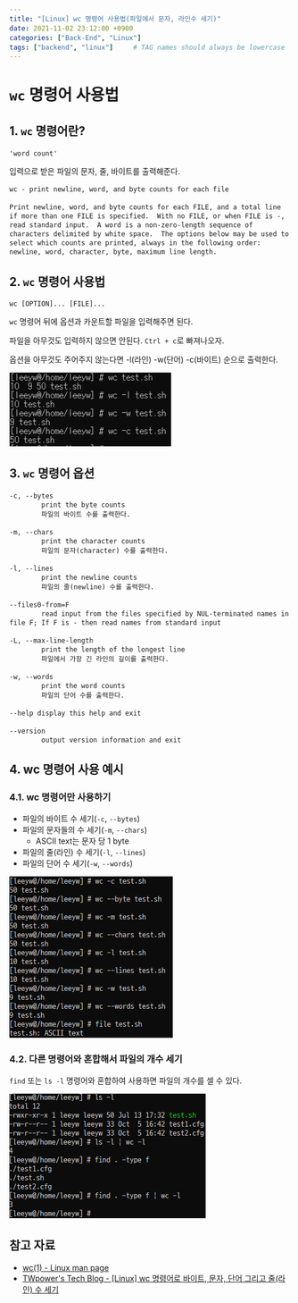 ```yaml
---
title: "[Linux] wc 명령어 사용법(파일에서 문자, 라인수 세기)"
date: 2021-11-02 23:12:00 +0900
categories: ["Back-End", "Linux"]
tags: ["backend", "linux"]     # TAG names should always be lowercase
---
```


# `wc` 명령어 사용법

## 1. `wc` 명령어란?

`'word count'`

입력으로 받은 파일의 문자, 줄, 바이트를 출력해준다.

    wc - print newline, word, and byte counts for each file

    Print newline, word, and byte counts for each FILE, and a total line if more than one FILE is specified.  With no FILE, or when FILE is -, read standard input.  A word is a non-zero-length sequence of characters delimited by white space.  The options below may be used to select which counts are printed, always in the following order: newline, word, character, byte, maximum line length.

## 2. `wc` 명령어 사용법

    wc [OPTION]... [FILE]...

`wc` 명령어 뒤에 옵션과 카운트할 파일을 입력해주면 된다.

파일을 아무것도 입력하지 않으면 안된다. `Ctrl + c`로 빠져나오자.

옵션을 아무것도 주어주지 않는다면 -l(라인) -w(단어) -c(바이트) 순으로 출력한다.

![wc_1](https://raw.githubusercontent.com/lyw1217/TIL/main/Linux/images/wc_1.png)

## 3. `wc` 명령어 옵션

    -c, --bytes
            print the byte counts
            파일의 바이트 수를 출력한다.

    -m, --chars
            print the character counts
            파일의 문자(character) 수를 출력한다.

    -l, --lines
            print the newline counts
            파일의 줄(newline) 수를 출력한다.

    --files0-from=F
            read input from the files specified by NUL-terminated names in file F; If F is - then read names from standard input

    -L, --max-line-length
            print the length of the longest line
            파일에서 가장 긴 라인의 길이를 출력한다.

    -w, --words
            print the word counts
            파일의 단어 수를 출력한다.

    --help display this help and exit

    --version
            output version information and exit


## 4. wc 명령어 사용 예시

### 4.1. wc 명령어만 사용하기

- 파일의 바이트 수 세기(`-c`, `--bytes`)
- 파일의 문자들의 수 세기(`-m`, `--chars`)
  - ASCII text는 문자 당 1 byte
- 파일의 줄(라인) 수 세기(`-l`, `--lines`)
- 파일의 단어 수 세기(`-w`, `--words`)

![wc_2](https://raw.githubusercontent.com/lyw1217/TIL/main/Linux/images/wc_2.png)

### 4.2. 다른 명령어와 혼합해서 파일의 개수 세기

`find` 또는 `ls -l` 명령어와 혼합하여 사용하면 파일의 개수를 셀 수 있다.

![wc_3](https://raw.githubusercontent.com/lyw1217/TIL/main/Linux/images/wc_3.png)

## 참고 자료
- [wc(1) - Linux man page](https://linux.die.net/man/1/wc)
- [TWpower's Tech Blog - [Linux] wc 명령어로 바이트, 문자, 단어 그리고 줄(라인) 수 세기](https://twpower.github.io/193-print-num-of-bytes-characters-words-lines-using-wc)